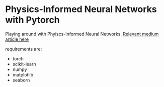 # Physics-Informed Neural Networks with Pytorch
Playing around with Phyiscs-Informed Neural Networks. [Relevant medium article here](https://medium.com/@theo.wolf/physics-informed-neural-networks-a-simple-tutorial-with-pytorch-f28a890b874a)

requirements are:
- torch
- scikit-learn
- numpy
- matplotlib
- seaborn
